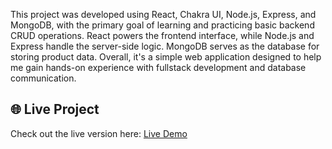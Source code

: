 This project was developed using React, Chakra UI, Node.js, Express, and MongoDB, with the primary goal of learning and practicing basic backend CRUD operations. React powers the frontend interface, while Node.js and Express handle the server-side logic. MongoDB serves as the database for storing product data. Overall, it's a simple web application designed to help me gain hands-on experience with fullstack development and database communication.

## 🌐 Live Project

Check out the live version here: [Live Demo](https://simple-store-6pt6.onrender.com/)
